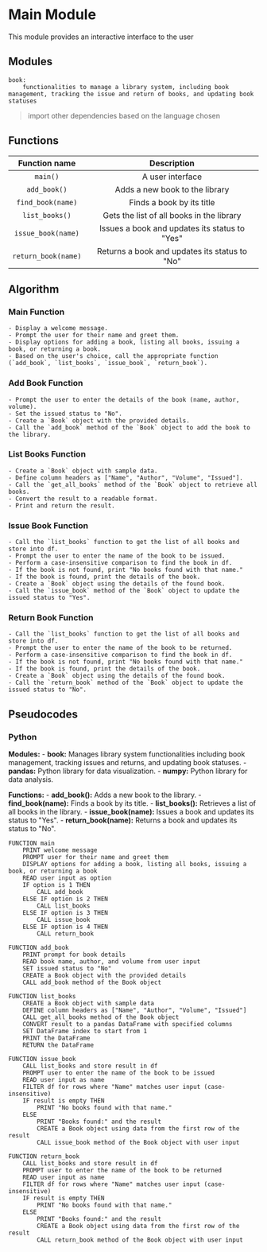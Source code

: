 # Main Module

This module provides an interactive interface to the user


## Modules

    book: 
        functionalities to manage a library system, including book management, tracking the issue and return of books, and updating book statuses

> import other dependencies based on the language chosen

    
## Functions

|Function name | Description |
|:--:|:--:|
|`main()`|A user interface|
|`add_book()`|Adds a new book to the library|
|`find_book(name)`|Finds a book by its title|
|`list_books()`|Gets the list of all books in the library|
|`issue_book(name)`|Issues a book and updates its status to "Yes"|
|`return_book(name)`|Returns a book and updates its status to "No"|


## Algorithm

### Main Function

    - Display a welcome message.
    - Prompt the user for their name and greet them.
    - Display options for adding a book, listing all books, issuing a book, or returning a book.
    - Based on the user's choice, call the appropriate function (`add_book`, `list_books`, `issue_book`, `return_book`).

### Add Book Function

    - Prompt the user to enter the details of the book (name, author, volume).
    - Set the issued status to "No".
    - Create a `Book` object with the provided details.
    - Call the `add_book` method of the `Book` object to add the book to the library.

### List Books Function

    - Create a `Book` object with sample data.
    - Define column headers as ["Name", "Author", "Volume", "Issued"].
    - Call the `get_all_books` method of the `Book` object to retrieve all books.
    - Convert the result to a readable format.
    - Print and return the result.

### Issue Book Function

    - Call the `list_books` function to get the list of all books and store into df.
    - Prompt the user to enter the name of the book to be issued.
    - Perform a case-insensitive comparison to find the book in df.
    - If the book is not found, print "No books found with that name."
    - If the book is found, print the details of the book.
    - Create a `Book` object using the details of the found book.
    - Call the `issue_book` method of the `Book` object to update the issued status to "Yes".

### Return Book Function

    - Call the `list_books` function to get the list of all books and store into df.
    - Prompt the user to enter the name of the book to be returned.
    - Perform a case-insensitive comparison to find the book in df.
    - If the book is not found, print "No books found with that name."
    - If the book is found, print the details of the book.
    - Create a `Book` object using the details of the found book.
    - Call the `return_book` method of the `Book` object to update the issued status to "No".


## Pseudocodes

### Python

**Modules:**
    - **book:** Manages library system functionalities including book management, tracking issues and returns, and updating book statuses.
    - **pandas:** Python library for data visualization.
    - **numpy:** Python library for data analysis.

**Functions:**
    - **add_book():** Adds a new book to the library.
    - **find_book(name):** Finds a book by its title.
    - **list_books():** Retrieves a list of all books in the library.
    - **issue_book(name):** Issues a book and updates its status to "Yes".
    - **return_book(name):** Returns a book and updates its status to "No".

```pseudocode
FUNCTION main
    PRINT welcome message
    PROMPT user for their name and greet them
    DISPLAY options for adding a book, listing all books, issuing a book, or returning a book
    READ user input as option
    IF option is 1 THEN
        CALL add_book
    ELSE IF option is 2 THEN
        CALL list_books
    ELSE IF option is 3 THEN
        CALL issue_book
    ELSE IF option is 4 THEN
        CALL return_book

FUNCTION add_book
    PRINT prompt for book details
    READ book name, author, and volume from user input
    SET issued status to "No"
    CREATE a Book object with the provided details
    CALL add_book method of the Book object

FUNCTION list_books
    CREATE a Book object with sample data
    DEFINE column headers as ["Name", "Author", "Volume", "Issued"]
    CALL get_all_books method of the Book object
    CONVERT result to a pandas DataFrame with specified columns
    SET DataFrame index to start from 1
    PRINT the DataFrame
    RETURN the DataFrame

FUNCTION issue_book
    CALL list_books and store result in df
    PROMPT user to enter the name of the book to be issued
    READ user input as name
    FILTER df for rows where "Name" matches user input (case-insensitive)
    IF result is empty THEN
        PRINT "No books found with that name."
    ELSE
        PRINT "Books found:" and the result
        CREATE a Book object using data from the first row of the result
        CALL issue_book method of the Book object with user input

FUNCTION return_book
    CALL list_books and store result in df
    PROMPT user to enter the name of the book to be returned
    READ user input as name
    FILTER df for rows where "Name" matches user input (case-insensitive)
    IF result is empty THEN
        PRINT "No books found with that name."
    ELSE
        PRINT "Books found:" and the result
        CREATE a Book object using data from the first row of the result
        CALL return_book method of the Book object with user input
```


